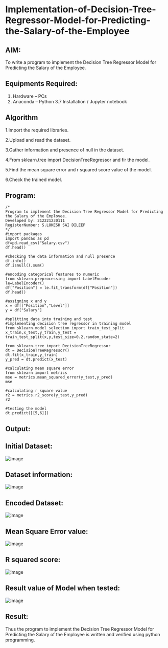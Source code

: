 # Implementation-of-Decision-Tree-Regressor-Model-for-Predicting-the-Salary-of-the-Employee

## AIM:
To write a program to implement the Decision Tree Regressor Model for Predicting the Salary of the Employee.

## Equipments Required:
1. Hardware – PCs
2. Anaconda – Python 3.7 Installation / Jupyter notebook

## Algorithm
1.Import the required libraries.

2.Upload and read the dataset.

3.Gather information and presence of null in the dataset.

4.From sklearn.tree import DecisionTreeRegressor and fir the model.

5.Find the mean square error and r squared score value of the model.

6.Check the trained model.

## Program:
```
/*
Program to implement the Decision Tree Regressor Model for Predicting the Salary of the Employee.
Developed by: 212221230111
RegisterNumber: S.LOKESH SAI DILEEP 
*/
#import packages
import pandas as pd
df=pd.read_csv("Salary.csv")
df.head()

#checking the data information and null presence
df.info()
df.isnull().sum()

#encoding categorical features to numeric
from sklearn.preprocessing import LabelEncoder
le=LabelEncoder()
df["Position"] = le.fit_transform(df["Position"])
df.head()

#assigning x and y 
x = df[["Position","Level"]]
y = df["Salary"]

#splitting data into training and test
#implementing decision tree regressor in training model
from sklearn.model_selection import train_test_split
x_train,x_test,y_train,y_test = train_test_split(x,y,test_size=0.2,random_state=2)

from sklearn.tree import DecisionTreeRegressor
dt = DecisionTreeRegressor()
dt.fit(x_train,y_train)
y_pred = dt.predict(x_test)

#calculating mean square error
from sklearn import metrics
mse = metrics.mean_squared_error(y_test,y_pred)
mse

#calculating r square value
r2 = metrics.r2_score(y_test,y_pred)
r2

#testing the model
dt.predict([[5,6]])
```

## Output:
## Initial Dataset:
![image](https://user-images.githubusercontent.com/94883079/201526060-74b1c219-2655-4200-aa4f-f6bd5fc11958.png)
## Dataset information:
![image](https://user-images.githubusercontent.com/94883079/201526102-fa195744-b18c-4697-a447-8a8afc67be31.png)
## Encoded Dataset:
![image](https://user-images.githubusercontent.com/94883079/201526119-dea9a389-8ac2-40ce-addd-99370d8732b9.png)
## Mean Square Error value:
![image](https://user-images.githubusercontent.com/94883079/201526146-5f5321d9-77e3-4c86-a22b-1ff31a58ea6c.png)
## R squared score:
![image](https://user-images.githubusercontent.com/94883079/201526168-4ff4d900-536d-481c-aa23-fba1fc24661d.png)
## Result value of Model when tested:
![image](https://user-images.githubusercontent.com/94883079/201526193-112e64a7-747e-4360-beba-f12458469638.png)




## Result:
Thus the program to implement the Decision Tree Regressor Model for Predicting the Salary of the Employee is written and verified using python programming.
